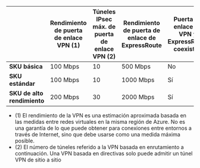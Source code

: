 | | **Rendimiento de puerta de enlace VPN (1)** | **Túneles IPsec máx. de puerta de enlace VPN (2)** | **Rendimiento de puerta de enlace de ExpressRoute** | **Puerta de enlace de VPN y ExpressRoute coexisten**|
|--- |----------------------------|-----------------------------------|-------------------------------------|-----------------------------------------|
| **SKU básica** | 100 Mbps | 10 | 500 Mbps | No |
| **SKU estándar** | 100 Mbps | 10 | 1000 Mbps | Sí |
| **SKU de alto rendimiento** | 200 Mbps | 30 | 2000 Mbps | Sí |

- (1) El rendimiento de la VPN es una estimación aproximada basada en las medidas entre redes virtuales en la misma región de Azure. No es una garantía de lo que puede obtener para conexiones entre entornos a través de Internet, sino que debe usarse como una medida máxima posible.
- (2) El número de túneles referido a la VPN basada en enrutamiento a continuación. Una VPN basada en directivas solo puede admitir un túnel VPN de sitio a sitio

<!---HONumber=AcomDC_0323_2016-->